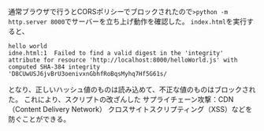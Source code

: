 通常ブラウザで行うとCORSポリシーでブロックされたので`>python -m http.server 8000`でサーバーを立ち上げ動作を確認した。
`index.html`を実行すると、

```
hello world
idne.html:1  Failed to find a valid digest in the 'integrity' attribute for resource 'http://localhost:8000/helloWorld.js' with computed SHA-384 integrity 'D8CUwUSJ6jvBrU3oenivxnGbhfRoBqsMyhq7Hf5G61s/
```
となり、正しいハッシュ値のものは読み込めて、不正な値のものはブロックされた。
これにより、スクリプトの改ざんした
サプライチェーン攻撃：CDN（Content Delivery Network）
クロスサイトスクリプティング（XSS）などを防ぐことができる。